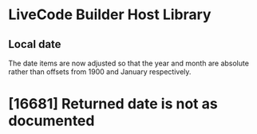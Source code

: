 # LiveCode Builder Host Library

## Local date
The date items are now adjusted so that the year and month are absolute 
rather than offsets from 1900 and January respectively.

# [16681] Returned date is not as documented
